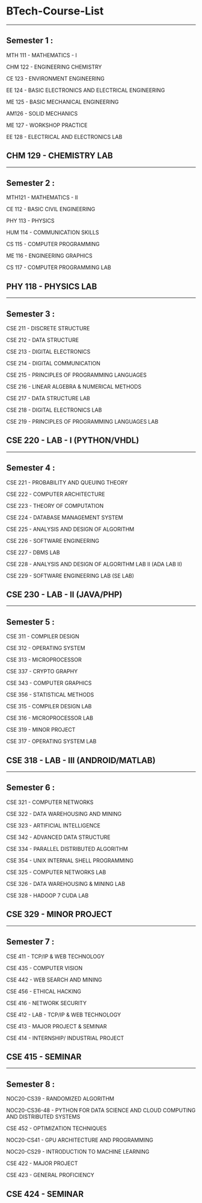 # BTech-Course-List
-------------------------------------------------------------------------------------------------------------------------------------------------------------------
Semester 1  : 
-------------------------------------------------------------------------------------------------------------------------------------------------------------------
MTH 111  - MATHEMATICS - I

CHM 122  - ENGINEERING CHEMISTRY

CE 123   - ENVIRONMENT ENGINEERING

EE 124   - BASIC ELECTRONICS AND ELECTRICAL ENGINEERING

ME 125   - BASIC MECHANICAL ENGINEERING

AM126    - SOLID MECHANICS

ME 127   - WORKSHOP PRACTICE

EE 128   - ELECTRICAL AND ELECTRONICS LAB

CHM 129  - CHEMISTRY LAB
-------------------------------------------------------------------------------------------------------------------------------------------------------------------

-------------------------------------------------------------------------------------------------------------------------------------------------------------------
Semester 2  : 
-------------------------------------------------------------------------------------------------------------------------------------------------------------------
MTH121   - MATHEMATICS - II

CE 112   - BASIC CIVIL ENGINEERING

PHY 113  - PHYSICS

HUM 114  - COMMUNICATION SKILLS

CS 115   - COMPUTER PROGRAMMING

ME 116   - ENGINEERING GRAPHICS

CS 117   - COMPUTER PROGRAMMING LAB

PHY 118  - PHYSICS LAB
-------------------------------------------------------------------------------------------------------------------------------------------------------------------

-------------------------------------------------------------------------------------------------------------------------------------------------------------------
Semester 3  : 
-------------------------------------------------------------------------------------------------------------------------------------------------------------------
CSE 211 - DISCRETE STRUCTURE

CSE 212 - DATA STRUCTURE

CSE 213 - DIGITAL ELECTRONICS

CSE 214 - DIGITAL COMMUNICATION

CSE 215 - PRINCIPLES OF PROGRAMMING LANGUAGES

CSE 216 - LINEAR ALGEBRA & NUMERICAL METHODS

CSE 217 - DATA STRUCTURE LAB

CSE 218 - DIGITAL ELECTRONICS LAB

CSE 219 - PRINCIPLES OF PROGRAMMING LANGUAGES LAB

CSE 220 - LAB - I (PYTHON/VHDL)
-------------------------------------------------------------------------------------------------------------------------------------------------------------------

-------------------------------------------------------------------------------------------------------------------------------------------------------------------
Semester 4  : 
-------------------------------------------------------------------------------------------------------------------------------------------------------------------
CSE 221 - PROBABILITY AND QUEUING THEORY

CSE 222 - COMPUTER ARCHITECTURE

CSE 223 - THEORY OF COMPUTATION

CSE 224 - DATABASE MANAGEMENT SYSTEM

CSE 225 - ANALYSIS AND DESIGN OF ALGORITHM

CSE 226 - SOFTWARE ENGINEERING

CSE 227 - DBMS LAB

CSE 228 - ANALYSIS AND DESIGN OF ALGORITHM LAB II  (ADA LAB II)

CSE 229 - SOFTWARE ENGINEERING LAB (SE LAB)

CSE 230 - LAB - II (JAVA/PHP)
-------------------------------------------------------------------------------------------------------------------------------------------------------------------

-------------------------------------------------------------------------------------------------------------------------------------------------------------------
Semester 5  : 
-------------------------------------------------------------------------------------------------------------------------------------------------------------------
CSE 311 - COMPILER DESIGN

CSE 312 - OPERATING SYSTEM

CSE 313 - MICROPROCESSOR

CSE 337 - CRYPTO GRAPHY

CSE 343 - COMPUTER GRAPHICS

CSE 356 - STATISTICAL METHODS

CSE 315 - COMPILER DESIGN LAB

CSE 316 - MICROPROCESSOR LAB

CSE 319 - MINOR PROJECT

CSE 317 - OPERATING SYSTEM LAB 

CSE 318 - LAB - III (ANDROID/MATLAB)
-------------------------------------------------------------------------------------------------------------------------------------------------------------------

-------------------------------------------------------------------------------------------------------------------------------------------------------------------
Semester 6  : 
-------------------------------------------------------------------------------------------------------------------------------------------------------------------
CSE 321 - COMPUTER NETWORKS

CSE 322 - DATA WAREHOUSING AND MINING

CSE 323 - ARTIFICIAL INTELLIGENCE

CSE 342 -  ADVANCED DATA STRUCTURE

CSE 334 - PARALLEL DISTRIBUTED ALGORITHM

CSE 354 - UNIX INTERNAL SHELL PROGRAMMING

CSE 325 - COMPUTER NETWORKS LAB

CSE 326 - DATA WAREHOUSING & MINING LAB

CSE 328 - HADOOP  7 CUDA LAB

CSE 329 - MINOR PROJECT
-------------------------------------------------------------------------------------------------------------------------------------------------------------------

-------------------------------------------------------------------------------------------------------------------------------------------------------------------
Semester 7 : 
-------------------------------------------------------------------------------------------------------------------------------------------------------------------
CSE 411 - TCP/IP & WEB TECHNOLOGY

CSE 435 - COMPUTER VISION

CSE 442 - WEB SEARCH AND MINING

CSE 456 - ETHICAL HACKING

CSE 416 - NETWORK SECURITY

CSE 412 - LAB - TCP/IP & WEB TECHNOLOGY 

CSE 413 - MAJOR PROJECT & SEMINAR

CSE 414 - INTERNSHIP/ INDUSTRIAL PROJECT

CSE 415 - SEMINAR
-------------------------------------------------------------------------------------------------------------------------------------------------------------------

-------------------------------------------------------------------------------------------------------------------------------------------------------------------
Semester 8 : 
-------------------------------------------------------------------------------------------------------------------------------------------------------------------
NOC20-CS39    - RANDOMIZED ALGORITHM

NOC20-CS36-48 - PYTHON FOR DATA SCIENCE AND CLOUD COMPUTING AND DISTRIBUTED SYSTEMS

CSE 452       - OPTIMIZATION TECHNIQUES

NOC20-CS41    - GPU ARCHITECTURE AND PROGRAMMING

NOC20-CS29    - INTRODUCTION TO MACHINE LEARNING

CSE 422 	    - MAJOR PROJECT 

CSE 423     	- GENERAL PROFICIENCY

CSE 424		    - SEMINAR
-------------------------------------------------------------------------------------------------------------------------------------------------------------------












